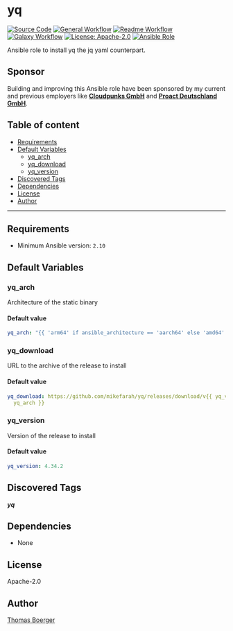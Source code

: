 # yq

[![Source Code](https://img.shields.io/badge/github-source%20code-blue?logo=github&amp;logoColor=white)](https://github.com/rolehippie/yq)
[![General Workflow](https://github.com/rolehippie/yq/actions/workflows/general.yml/badge.svg)](https://github.com/rolehippie/yq/actions/workflows/general.yml)
[![Readme Workflow](https://github.com/rolehippie/yq/actions/workflows/readme.yml/badge.svg)](https://github.com/rolehippie/yq/actions/workflows/readme.yml)
[![Galaxy Workflow](https://github.com/rolehippie/yq/actions/workflows/galaxy.yml/badge.svg)](https://github.com/rolehippie/yq/actions/workflows/galaxy.yml)
[![License: Apache-2.0](https://img.shields.io/github/license/rolehippie/yq)](https://github.com/rolehippie/yq/blob/master/LICENSE)
[![Ansible Role](https://img.shields.io/badge/role-rolehippie.yq-blue)](https://galaxy.ansible.com/rolehippie/yq)

Ansible role to install yq the jq yaml counterpart.

## Sponsor

Building and improving this Ansible role have been sponsored by my current and previous employers like **[Cloudpunks GmbH](https://cloudpunks.de)** and **[Proact Deutschland GmbH](https://www.proact.eu)**.

## Table of content

- [Requirements](#requirements)
- [Default Variables](#default-variables)
  - [yq_arch](#yq_arch)
  - [yq_download](#yq_download)
  - [yq_version](#yq_version)
- [Discovered Tags](#discovered-tags)
- [Dependencies](#dependencies)
- [License](#license)
- [Author](#author)

---

## Requirements

- Minimum Ansible version: `2.10`


## Default Variables

### yq_arch

Architecture of the static binary

#### Default value

```YAML
yq_arch: "{{ 'arm64' if ansible_architecture == 'aarch64' else 'amd64' }}"
```

### yq_download

URL to the archive of the release to install

#### Default value

```YAML
yq_download: https://github.com/mikefarah/yq/releases/download/v{{ yq_version }}/yq_linux_{{
  yq_arch }}
```

### yq_version

Version of the release to install

#### Default value

```YAML
yq_version: 4.34.2
```

## Discovered Tags

**_yq_**


## Dependencies

- None

## License

Apache-2.0

## Author

[Thomas Boerger](https://github.com/tboerger)
